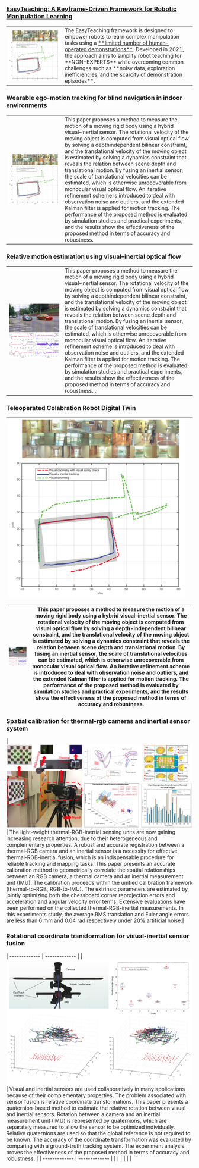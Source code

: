### [EasyTeaching: A Keyframe-Driven Framework for Robotic Manipulation Learning](https://yanxxx.github.io/EasyTeaching/) 


<table width="100%">
  <tbody>
    <tr>
      <td align="left" width = "30%">
        <img width="300" src="images/ego-motion/exp2.png" alt="Project Icon" style="vertical-align: middle; margin-right: 0px;">
      </td>
      <td align="left" width = "70%">The EasyTeaching framework is designed to empower robots to learn complex manipulation tasks using a <ins>**limited number of human-operated demonstrations**</ins>. Developed in 2021, the approach aims to simplify robot teaching for **NON-EXPERTS** while overcoming common challenges such as **noisy data, exploration inefficiencies, and the scarcity of demonstration episodes**. </td>
    </tr>
  </tbody>
</table>






### Wearable ego-motion tracking for blind navigation in indoor environments 
<table width="100%">
  <tbody>
    <tr>
      <td align="left" width = "30%">
        <img width="300" src="images/ego-motion/exp2.png" alt="Project Icon" style="vertical-align: middle; margin-right: 0px;">
      </td>
      <td align="left" width = "70%">This paper proposes a method to measure the motion of a moving rigid body using a hybrid visual–inertial sensor. The rotational velocity of the moving object is computed from visual optical flow by solving a depthindependent bilinear constraint, and the translational velocity of the moving object is estimated by solving a dynamics constraint that reveals the relation between scene depth and translational motion. By fusing an inertial sensor, the scale of translational velocities can be estimated, which is otherwise unrecoverable from monocular visual optical flow. An iterative refinement scheme is introduced to deal with observation noise and outliers, and the extended Kalman filter is applied for motion tracking. The performance of the proposed method is evaluated by simulation studies and practical experiments, and the results show the effectiveness of the proposed method in terms of accuracy and robustness.</td>
    </tr>
  </tbody>
</table>

### Relative motion estimation using visual–inertial optical flow  

<table width="100%">
  <tbody>
    <tr>
      <td align="left" width = "30%">
        <img width="300" src="images/relative-motion/display.png" alt="Project Icon" style="vertical-align: middle; margin-right: 0px;">
      </td>
      <td align="left" width = "70%">This paper proposes a method to measure the motion of a moving rigid body using a hybrid visual–inertial sensor. The rotational velocity of the moving object is computed from visual optical flow by solving a depthindependent bilinear constraint, and the translational velocity of the moving object is estimated by solving a dynamics constraint that reveals the relation between scene depth and translational motion. By fusing an inertial sensor, the scale of translational velocities can be estimated, which is otherwise unrecoverable from monocular visual optical flow. An iterative refinement scheme is introduced to deal with observation noise and outliers, and the extended Kalman filter is applied for motion tracking. The performance of the proposed method is evaluated by simulation studies and practical experiments, and the results show the effectiveness of the proposed method in terms of accuracy and robustness. .</td>
    </tr>
  </tbody>
</table>

### Teleoperated Colabration Robot Digital Twin 


| ![images/ego-motion/img.png](images/ego-motion/exp2.png) | | 
| ------------- |  ------------- |


| ![images/relative-motion/img.png](images/relative-motion/display.png) | This paper proposes a method to measure the motion of a moving rigid body using a hybrid visual–inertial sensor. The rotational velocity of the moving object is computed from visual optical flow by solving a depth-independent bilinear constraint, and the translational velocity of the moving object is estimated by solving a dynamics constraint that reveals the relation between scene depth and translational motion. By fusing an inertial sensor, the scale of translational velocities can be estimated, which is otherwise unrecoverable from monocular visual optical flow. An iterative refinement scheme is introduced to deal with observation noise and outliers, and the extended Kalman filter is applied for motion tracking. The performance of the proposed method is evaluated by simulation studies and practical experiments, and the results show the effectiveness of the proposed method in terms of accuracy and robustness.| 
| ------------- |  ------------- |

### Spatial calibration for thermal-rgb cameras and inertial sensor system 
| ![images/thermal-rgb-calibration/img.png](images/thermal-rgb-calibration/display.png) | The light-weight thermal-RGB-inertial sensing units are now gaining increasing research attention, due to their heterogeneous and complementary properties. A robust and accurate registration between a thermal-RGB camera and an inertial sensor is a necessity for effective thermal-RGB-inertial fusion, which is an indispensable procedure for reliable tracking and mapping tasks. This paper presents an accurate calibration method to geometrically correlate the spatial relationships between an RGB camera, a thermal camera and an inertial measurement unit (IMU). The calibration proceeds within the unified calibration framework (thermal-to-RGB, RGB-to-IMU). The extrinsic parameters are estimated by jointly optimizing both the chessboard corner reprojection errors and acceleration and angular velocity error terms. Extensive evaluations have been performed on the collected thermal-RGB-inertial measurements. In this experiments study, the average RMS translation and Euler angle errors are less than 6 mm and 0.04 rad respectively under 20% artificial noise.| 
### Rotational coordinate transformation for visual-inertial sensor fusion 
| ------------- |  ------------- |
| ![images/rotation-calibration/img.png](images/rotation-calibration/display.png) | Visual and inertial sensors are used collaboratively in many applications because of their complementary properties. The problem associated with sensor fusion is relative coordinate transformations. This paper presents a quaternion-based method to estimate the relative rotation between visual and inertial sensors. Rotation between a camera and an inertial measurement unit (IMU) is represented by quaternions, which are separately measured to allow the sensor to be optimized individually. Relative quaternions are used so that the global reference is not required to be known. The accuracy of the coordinate transformation was evaluated by comparing with a ground-truth tracking system. The experiment analysis proves the effectiveness of the proposed method in terms of accuracy and robustness. | 
| ------------- |  ------------- |
| | |
| | |


